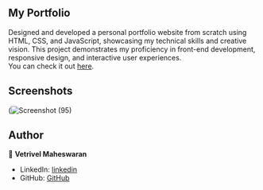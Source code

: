 ## My Portfolio

Designed and developed a personal portfolio website from scratch using HTML, CSS, and JavaScript, showcasing my technical skills and creative vision. This project demonstrates my proficiency in front-end development, responsive design, and interactive user experiences. <br> You can check it out [here](https://vetrivel07.github.io/vetrivel-m-portfolio).



## Screenshots

(![Screenshot (95)](https://github.com/user-attachments/assets/ac6eb92c-2a46-4b9f-85fe-235c4db4964a)


## Author

👤 **Vetrivel Maheswaran**

* LinkedIn: [linkedin](https://www.linkedin.com/in/vetrivel-maheswaran)
* GitHub: [GitHub](https://github.com/Vetrivel07)
